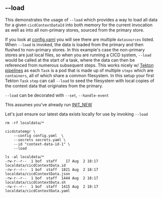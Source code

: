 ## --load 

This demonstrates the usage of `--load` which provides a way to load all data for a given `cicdContextDataId` into both memory for the current invocation as well as into all non-primary stores, sourced from the primary store. 

If you look at [config.yaml](config.yaml) you will see there are multiple `datasources` listed. When `--load` is invoked, the data is loaded from the primary and then flushed to non-primary stores. In this example's case the non-primary stores are just local files, so when you are running a CICD system, `--load` would be called at the start of a task, where the data can then be referenced from numerous subsequent steps. This works nicely w/ [Tekton pipelines](https://github.com/tektoncd/pipeline) as each `Task` is a pod that is made up of multiple `steps` which are `containers`, all of which share a common filesystem. In this setup your first Tekton `Task` `step` can call `--load` to seed the filesystem with local copies of the context data that originates from the primary.

`--load` can be decorated with `--set`, `--handle-event` 

This assumes you've already run [INIT_NEW](INIT_NEW.md)

Let's just ensure our latest data exists locally for use by invoking `--load` 
```
rm -rf localdata/*

cicdstatemgr \
    --config config.yaml  \
    --secrets secrets.yaml \
    --id "context-data-id-1" \
    --load

ls -al localdata/*
-rw-r--r--  1 bof  staff    17 Aug  2 18:17 localdata/cicdContextData.id
-rw-r--r--  1 bof  staff  1821 Aug  2 18:17 localdata/cicdContextData.json
-rw-r--r--  1 bof  staff  1444 Aug  2 18:17 localdata/cicdContextData.sh
-rw-r--r--  1 bof  staff  1415 Aug  2 18:17 localdata/cicdContextData.yaml
```

